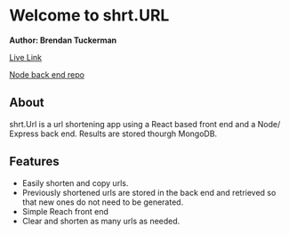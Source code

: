 # Welcome to shrt.URL

**Author: Brendan Tuckerman**

[Live Link](https://mrmaverick79.github.io/url-shorten-react-frontend/)

[Node back end repo](https://github.com/MrMaverick79/url-shorten-node-backend)

## About

shrt.Url is a url shortening app using a React based front end and a Node/ Express back end. Results are stored thourgh MongoDB.


## Features

 - Easily shorten and copy urls.
 - Previously shortened urls are stored in the back end and retrieved so that new ones do not need to be generated.
- Simple Reach front end
- Clear and shorten as many urls as needed.